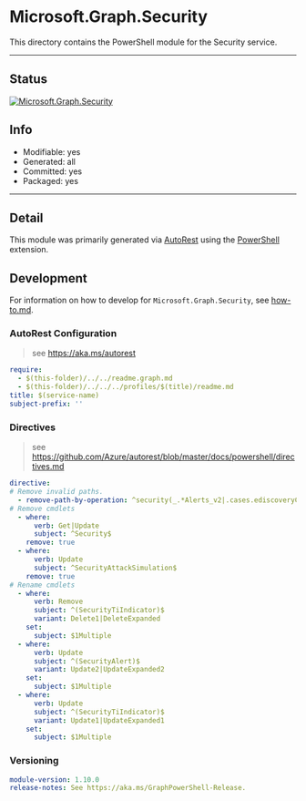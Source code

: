<!-- region Generated -->
# Microsoft.Graph.Security
This directory contains the PowerShell module for the Security service.

---
## Status
[![Microsoft.Graph.Security](https://img.shields.io/powershellgallery/v/Microsoft.Graph.Security.svg?style=flat-square&label=Microsoft.Graph.Security "Microsoft.Graph.Security")](https://www.powershellgallery.com/packages/Microsoft.Graph.Security/)

## Info
- Modifiable: yes
- Generated: all
- Committed: yes
- Packaged: yes

---
## Detail
This module was primarily generated via [AutoRest](https://github.com/Azure/autorest) using the [PowerShell](https://github.com/Azure/autorest.powershell) extension.

## Development
For information on how to develop for `Microsoft.Graph.Security`, see [how-to.md](how-to.md).
<!-- endregion -->

### AutoRest Configuration

> see https://aka.ms/autorest

``` yaml
require:
  - $(this-folder)/../../readme.graph.md
  - $(this-folder)/../../../profiles/$(title)/readme.md
title: $(service-name)
subject-prefix: ''

```

### Directives

> see https://github.com/Azure/autorest/blob/master/docs/powershell/directives.md

``` yaml
directive:
# Remove invalid paths.
  - remove-path-by-operation: ^security(_.*Alerts_v2|.cases.ediscoveryCases.noncustodialDataSources_.*DataSource)$
# Remove cmdlets
  - where:
      verb: Get|Update
      subject: ^Security$
    remove: true
  - where:
      verb: Update
      subject: ^SecurityAttackSimulation$
    remove: true
# Rename cmdlets
  - where:
      verb: Remove
      subject: ^(SecurityTiIndicator)$
      variant: Delete1|DeleteExpanded
    set:
      subject: $1Multiple
  - where:
      verb: Update
      subject: ^(SecurityAlert)$
      variant: Update2|UpdateExpanded2
    set:
      subject: $1Multiple
  - where:
      verb: Update
      subject: ^(SecurityTiIndicator)$
      variant: Update1|UpdateExpanded1
    set:
      subject: $1Multiple
```
### Versioning

``` yaml
module-version: 1.10.0
release-notes: See https://aka.ms/GraphPowerShell-Release.
```
